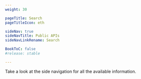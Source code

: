 ```yaml
---
weight: 30

pageTitle: Search
pageTitleIcon: eth

sideNav: true
sideNavTitle: Public APIs
sideNavLinkRename: Search

BookToC: false
#release: stable

---
```


Take a look at the side navigation for all the available information.
